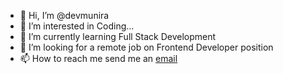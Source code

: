 - 👋 Hi, I’m @devmunira
- 👀 I’m interested in Coding...
- 🌱 I’m currently learning Full Stack Development
- 💞️ I’m looking for a remote job on Frontend Developer position
- 📫 How to reach me send me an [email](href="mailto:muniraweb@gmail.com")
